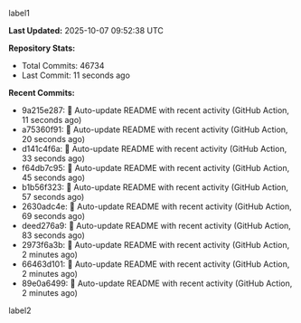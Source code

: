 
label1 
<!-- ACTIVITY_START -->
**Last Updated:** 2025-10-07 09:52:38 UTC

**Repository Stats:**
- Total Commits: 46734
- Last Commit: 11 seconds ago

**Recent Commits:**
- 9a215e287: 🤖 Auto-update README with recent activity (GitHub Action, 11 seconds ago)
- a75360f91: 🤖 Auto-update README with recent activity (GitHub Action, 20 seconds ago)
- d141c4f6a: 🤖 Auto-update README with recent activity (GitHub Action, 33 seconds ago)
- f64db7c95: 🤖 Auto-update README with recent activity (GitHub Action, 45 seconds ago)
- b1b56f323: 🤖 Auto-update README with recent activity (GitHub Action, 57 seconds ago)
- 2630adc4e: 🤖 Auto-update README with recent activity (GitHub Action, 69 seconds ago)
- deed276a9: 🤖 Auto-update README with recent activity (GitHub Action, 83 seconds ago)
- 2973f6a3b: 🤖 Auto-update README with recent activity (GitHub Action, 2 minutes ago)
- 66463d101: 🤖 Auto-update README with recent activity (GitHub Action, 2 minutes ago)
- 89e0a6499: 🤖 Auto-update README with recent activity (GitHub Action, 2 minutes ago)
<!-- ACTIVITY_END -->

label2
